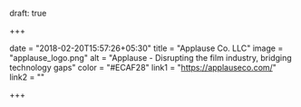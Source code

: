 draft: true

+++

date = "2018-02-20T15:57:26+05:30" 
title = "Applause Co. LLC"
image = "applause_logo.png"
alt = "Applause - Disrupting the film industry, bridging technology gaps"
color = "#ECAF28"
link1 = "https://applauseco.com/"
link2 = ""

+++
